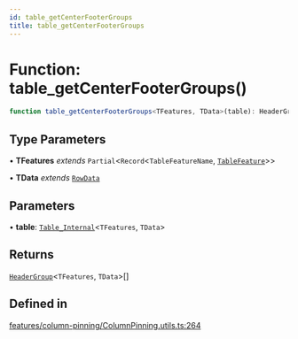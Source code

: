 ```yaml
---
id: table_getCenterFooterGroups
title: table_getCenterFooterGroups
---
```


# Function: table\_getCenterFooterGroups()

```ts
function table_getCenterFooterGroups<TFeatures, TData>(table): HeaderGroup<TFeatures, TData>[]
```

## Type Parameters

• **TFeatures** *extends* `Partial`\<`Record`\<`TableFeatureName`, [`TableFeature`](../interfaces/tablefeature.md)\>\>

• **TData** *extends* [`RowData`](../type-aliases/rowdata.md)

## Parameters

• **table**: [`Table_Internal`](../type-aliases/table_internal.md)\<`TFeatures`, `TData`\>

## Returns

[`HeaderGroup`](../interfaces/headergroup.md)\<`TFeatures`, `TData`\>[]

## Defined in

[features/column-pinning/ColumnPinning.utils.ts:264](https://github.com/TanStack/table/blob/main/packages/table-core/src/features/column-pinning/ColumnPinning.utils.ts#L264)
